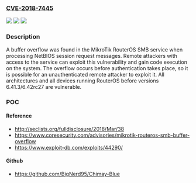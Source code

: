 ### [CVE-2018-7445](https://cve.mitre.org/cgi-bin/cvename.cgi?name=CVE-2018-7445)
![](https://img.shields.io/static/v1?label=Product&message=n%2Fa&color=blue)
![](https://img.shields.io/static/v1?label=Version&message=n%2Fa&color=blue)
![](https://img.shields.io/static/v1?label=Vulnerability&message=n%2Fa&color=brighgreen)

### Description

A buffer overflow was found in the MikroTik RouterOS SMB service when processing NetBIOS session request messages. Remote attackers with access to the service can exploit this vulnerability and gain code execution on the system. The overflow occurs before authentication takes place, so it is possible for an unauthenticated remote attacker to exploit it. All architectures and all devices running RouterOS before versions 6.41.3/6.42rc27 are vulnerable.

### POC

#### Reference
- http://seclists.org/fulldisclosure/2018/Mar/38
- https://www.coresecurity.com/advisories/mikrotik-routeros-smb-buffer-overflow
- https://www.exploit-db.com/exploits/44290/

#### Github
- https://github.com/BigNerd95/Chimay-Blue

